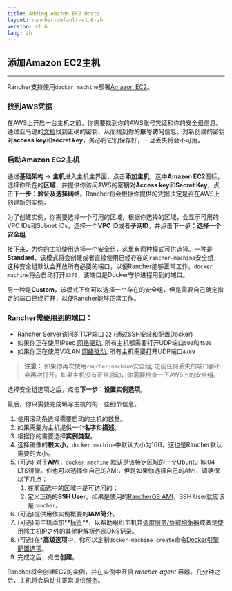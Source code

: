 ```yaml
---
title: Adding Amazon EC2 Hosts
layout: rancher-default-v1.6-zh
version: v1.6
lang: zh
---
```


## 添加Amazon EC2主机
---

Rancher支持使用`docker machine`部署[Amazon EC2](http://aws.amazon.com/ec2/)。

### 找到AWS凭据

在AWS上开启一台主机之前，你需要找到你的AWS账号凭证和你的安全组信息。通过亚马逊的[文档](http://docs.aws.amazon.com/AWSSimpleQueueService/latest/SQSGettingStartedGuide/AWSCredentials.html)找到正确的密钥，从而找到你的**账号访问**信息。对新创建的密钥对**access key**和**secret key**，务必将它们保存好，一旦丢失将会不可用。

### 启动Amazon EC2主机

通过**基础架构** -> **主机**进入主机主界面，点击**添加主机**，选中**Amazon EC2**图标，选择你所在的**区域**，并提供你访问AWS的密钥对**Access key**和**Secret Key**，点击**下一步：验证及选择网络**。Rancher将会根据你提供的凭据决定是否在AWS上创建新的实例。

为了创建实例，你需要选择一个可用的区域，根据你选择的区域，会显示可用的VPC IDs和Subnet IDs，选择一个**VPC ID**或者**子网ID**，并点击**下一步：选择一个安全组**.

接下来，为你的主机使用选择一个安全组，这里有两种模式可供选择。一种是**Standard**，该模式将会创建或者直接使用已经存在的`rancher-machine`安全组，这种安全组默认会开放所有必要的端口，以便Rancher能够正常工作。`docker machine`将会自动打开`2376`，该端口是Docker守护进程用到的端口。

另一种是**Custom**，该模式下你可以选择一个存在的安全组，但是需要自己确定指定的端口已经打开，以便Rancher能够正常工作。

<a id="EC2Ports"></a>

### Rancher需要用到的端口：

* Rancher Server访问的TCP端口 `22` (通过SSH安装和配置Docker)
* 如果你正在使用IPsec [网络驱动]({{site.baseurl}}/rancher/{{page.version}}/{{page.lang}}/rancher-services/networking/), 所有主机都需要打开UDP端口`500`和`4500`
* 如果你正在使用VXLAN [网络驱动]({{site.baseurl}}/rancher/{{page.version}}/{{page.lang}}/rancher-services/networking/), 所有主机需要打开UDP端口`4789`

> **注意：** 如果你再次使用`rancher-machine`安全组, 之前任何丢失的端口都不会再次打开。如果主机没有正常启动，你需要检查一下AWS上的安全组。

选择安全组选项之后，点击**下一步：设置实例选项**。

最后，你只需要完成填写主机的的一些细节信息。

1. 使用滚动条选择需要启动的主机的数量。
2. 如果需要为主机提供一个**名字**和**描述**。
3. 根据你的需要选择**实例类型**。
4. 选择镜像的**根大小**，`docker machine`中默认大小为16G，这也是Rancher默认需要的大小。
5. (可选) 对于**AMI**，`docker machine` 默认是该特定区域的一个Ubuntu 16.04 LTS镜像。你也可以选择你自己的AMI，但是如果你选择自己的AMI，请确保以下几点：
   1. 在前面选中的区域中是可访问的；
   2. 定义正确的**SSH User**。如果是使用的[RancherOS AMI](https://github.com/rancher/os#amazon)，SSH User就应该是`rancher`。
6. (可选)提供用作实例概要的**IAM简介**。
7. (可选)向主机添加**[标签]({{site.baseurl}}/rancher/{{page.version}}/{{page.lang}}/hosts/#labels)**，以帮助组织主机并[调度服务/负载均衡器]({{site.baseurl}}/rancher/{{page.version}}/{{page.lang}}/cattle/scheduling/)或者是[使用除主机IP之外的其他IP解析外部DNS记录]({{site.baseurl}}/rancher/{{page.version}}/{{page.lang}}/cattle/external-dns-service/#为外部dns使用特定的ip)。
8. (可选)在***高级选项**中，你可以定制`docker-machine create`命令[Docker引擎配置选项](https://docs.docker.com/machine/reference/create/#specifying-configuration-options-for-the-created-docker-engine)。
9. 完成之后，点击**创建**。


Rancher将会创建EC2的实例，并在实例中开启 _rancher-agent_ 容器。几分钟之后，主机将会启动并正常提供[服务]({{site.baseurl}}/rancher/{{page.version}}/{{page.lang}}/cattle/adding-services/)。
